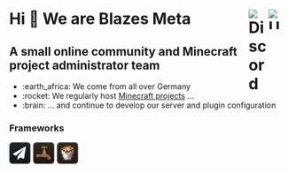 # Hi 👋 We are Blazes Meta <a href="https://stats.uptimerobot.com/q0o5oHL9Z5" target="_blank" rel="noreferrer"><img src="https://framerusercontent.com/images/YYpK7OIyG1xLnlHOFf1OR1m8.svg" width="36" height="36" align="right" alt="UptimeRobot" /></a><a href="https://discord.gg/2YvbptpAqz" target="_blank" rel="noreferrer"><img src="https://www.svgrepo.com/download/353655/discord-icon.svg" width="36" align="right" alt="Discord" /></a>

A small online community and Minecraft project administrator team
------------------------------------------------------------------


<ul>
    <li>:earth_africa: We come from all over Germany</li>
    <li>:rocket: We regularly host <a href=https://blazesmeta.notion.site/Projekte-0cc90fc32adf457e85dbdfbca050ec8b>Minecraft projects</a> ...</li>
    <li>:brain: ... and continue to develop our server and plugin configuration</li>
</ul>

<h3>Frameworks</h3>
<p align="left">
    <!--Paper--> <a href="#" target="_blank" rel="noreferrer"><img src="https://github.com/Blazes-Meta/assets/blob/main/Badges/Icons%20(cozy%20minimal)/paper.svg" width="39" height="39" alt="Python" /></a>
    <!--Spigot--> <a href="#" target="_blank" rel="noreferrer"><img src="https://github.com/Blazes-Meta/assets/blob/main/Badges/Icons%20(cozy%20minimal)/spigot.svg" width="39" height="39" alt="Python" /></a>
    <!--Bukkit--> <a href="#" target="_blank" rel="noreferrer"><img src="https://github.com/Blazes-Meta/assets/blob/main/Badges/Icons%20(cozy%20minimal)/bukkit.svg" width="39" height="39" alt="Python" /></a>
    
       
</p>



<!--
### Interesting Repositorys
[![Readme Card](https://github-readme-stats.vercel.app/api/pin/?username=Blazes-Meta&repo=meta-maltino-minecraft-server&theme=dark&bg_color=161928&title_color=ffffff&text_color=ffffff&border_color=2A2630&description_lines_count=3)](https://github.com/Blazes-Meta/meta-maltino-minecraft-server)
-->
